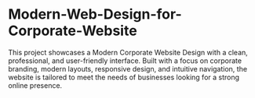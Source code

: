 # Modern-Web-Design-for-Corporate-Website
This project showcases a Modern Corporate Website Design with a clean, professional, and user-friendly interface. Built with a focus on corporate branding, modern layouts, responsive design, and intuitive navigation, the website is tailored to meet the needs of businesses looking for a strong online presence.
